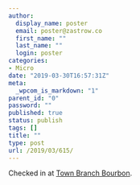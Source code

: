 ```yaml
---
author:
  display_name: poster
  email: poster@zastrow.co
  first_name: ""
  last_name: ""
  login: poster
categories:
- Micro
date: "2019-03-30T16:57:31Z"
meta:
  _wpcom_is_markdown: "1"
parent_id: "0"
password: ""
published: true
status: publish
tags: []
title: ""
type: post
url: /2019/03/615/
---
```

<p>Checked in at <a href="http://4sq.com/Rrb3iz">Town Branch Bourbon</a>.</p>
